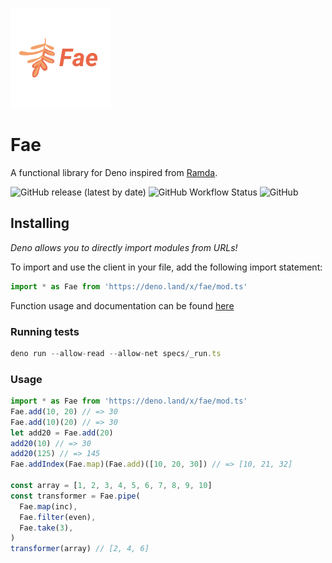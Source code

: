 ![](./assets/logo-160x160-2.png)

# Fae

A functional library for Deno inspired from [Ramda](https://ramdajs.com).

![GitHub release (latest by date)](https://img.shields.io/github/v/release/jozty/fae)
![GitHub Workflow Status](https://img.shields.io/github/workflow/status/jozty/fae/Tests?label=tests)
![GitHub](https://img.shields.io/github/license/jozty/fae)

## Installing

_Deno allows you to directly import modules from URLs!_

To import and use the client in your file, add the following import statement:

```typescript
import * as Fae from 'https://deno.land/x/fae/mod.ts'
```

Function usage and documentation can be found [here](https://doc.deno.land/https/deno.land/x/fae/mod.ts)

### Running tests

```typescript
deno run --allow-read --allow-net specs/_run.ts
```

### Usage

```typescript
import * as Fae from 'https://deno.land/x/fae/mod.ts'
Fae.add(10, 20) // => 30
Fae.add(10)(20) // => 30
let add20 = Fae.add(20)
add20(10) // => 30
add20(125) // => 145
Fae.addIndex(Fae.map)(Fae.add)([10, 20, 30]) // => [10, 21, 32]

const array = [1, 2, 3, 4, 5, 6, 7, 8, 9, 10]
const transformer = Fae.pipe(
  Fae.map(inc),
  Fae.filter(even),
  Fae.take(3),
)
transformer(array) // [2, 4, 6]
```

